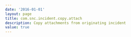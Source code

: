 ```yaml
---
date: '2016-01-01'
layout: page
title: com.snc.incident.copy.attach
description: Copy attachments from originating incident
value: true 
---
```

